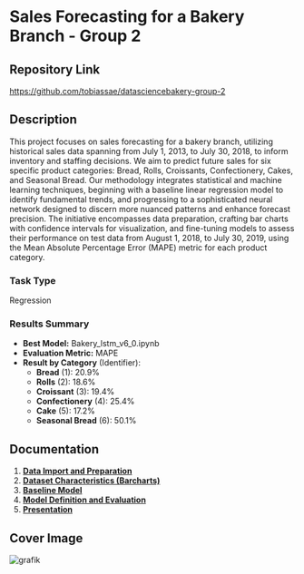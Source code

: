 # Sales Forecasting for a Bakery Branch - Group 2 

## Repository Link

https://github.com/tobiassae/datasciencebakery-group-2

## Description

This project focuses on sales forecasting for a bakery branch, utilizing historical sales data spanning from July 1, 2013, to July 30, 2018, to inform inventory and staffing decisions. We aim to predict future sales for six specific product categories: Bread, Rolls, Croissants, Confectionery, Cakes, and Seasonal Bread. Our methodology integrates statistical and machine learning techniques, beginning with a baseline linear regression model to identify fundamental trends, and progressing to a sophisticated neural network designed to discern more nuanced patterns and enhance forecast precision. The initiative encompasses data preparation, crafting bar charts with confidence intervals for visualization, and fine-tuning models to assess their performance on test data from August 1, 2018, to July 30, 2019, using the Mean Absolute Percentage Error (MAPE) metric for each product category.

### Task Type

Regression

### Results Summary

-   **Best Model:** Bakery_lstm_v6_0.ipynb
-   **Evaluation Metric:** MAPE
-   **Result by Category** (Identifier):
    -   **Bread** (1): 20.9%
    -   **Rolls** (2): 18.6%
    -   **Croissant** (3): 19.4%
    -   **Confectionery** (4): 25.4%
    -   **Cake** (5): 17.2%
    -   **Seasonal Bread** (6): 50.1%

## Documentation

1.  [**Data Import and Preparation**](0_DataPreparation/)
3.  [**Dataset Characteristics (Barcharts)**](1_DatasetCharacteristics/)
4.  [**Baseline Model**](2_BaselineModel/)
5.  [**Model Definition and Evaluation**](3_Model/)
6.  [**Presentation**](4_Presentation/Bakery_sales_predictions.pptx)

## Cover Image

![grafik](https://github.com/user-attachments/assets/6f450513-cb44-41e1-865a-99aefe758189)

